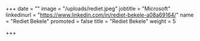 +++
date = ""
image = "/uploads/rediet.jpeg"
jobtitle = "Microsoft"
linkedinurl = "https://www.linkedin.com/in/rediet-bekele-a08a69164/"
name = "Rediet Bekele"
promoted = false
title = "Rediet Bekele"
weight = 5

+++
